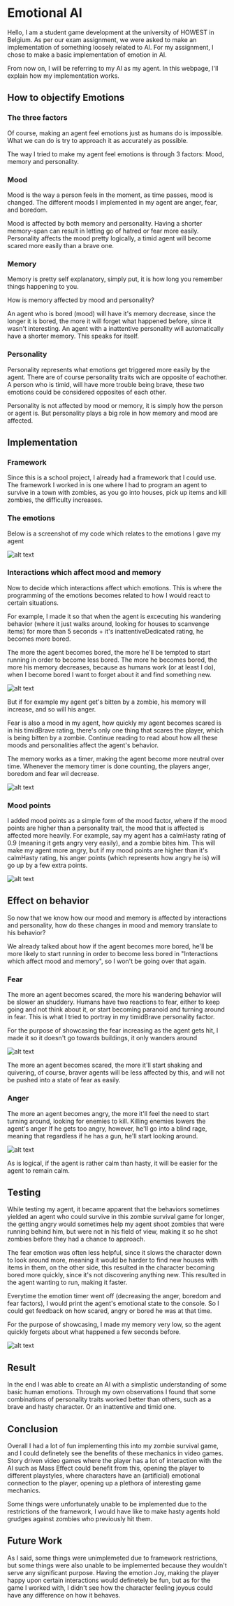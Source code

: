 # Emotional AI

Hello, I am a student game development at the university of HOWEST in Belgium. 
As per our exam assignment, we were asked to make an implementation of something loosely related to AI.
For my assignment, I chose to make a basic implementation of emotion in AI.

From now on, I will be referring to my AI as my agent.
In this webpage, I'll explain how my implementation works.

## How to objectify Emotions

### The three factors
Of course, making an agent feel emotions just as humans do is impossible. 
What we can do is try to approach it as accurately as possible.

The way I tried to make my agent feel emotions is through 3 factors:
Mood, memory and personality. 

### Mood
Mood is the way a person feels in the moment, as time passes, mood is changed.
The different moods I implemented in my agent are anger, fear, and boredom.

Mood is affected by both memory and personality. 
Having a shorter memory-span can result in letting go of hatred or fear more easily. 
Personality affects the mood pretty logically, a timid agent will become scared more easily than a brave one.

### Memory
Memory is pretty self explanatory, simply put, it is how long you remember things happening to you. 

How is memory affected by mood and personality?

An agent who is bored (mood) will have it's memory decrease, since the longer it is bored, the more it will forget what happened before, since it wasn't interesting.
An agent with a inattentive personality will automatically have a shorter memory. This speaks for itself.

### Personality
Personality represents what emotions get triggered more easily by the agent.
There are of course personality traits wich are opposite of eachother.
A person who is timid, will have more trouble being brave, these two emotions could be considered opposites of each other. 

Personality is not affected by mood or memory, it is simply how the person or agent is. But personality plays a big role in how memory and mood are affected.


## Implementation

### Framework

Since this is a school project, I already had a framework that I could use. The framework I worked in is one where I had to program an agent to survive in a town with zombies, as you go into houses, pick up items and kill zombies, the difficulty increases.

### The emotions

Below is a screenshot of my code which relates to the emotions I gave my agent

![alt text](https://i.imgur.com/DCLpFrW.png)

### Interactions which affect mood and memory

Now to decide which interactions affect which emotions. This is where the programming of the emotions becomes related to how I would react to certain situations.

For example, I made it so that when the agent is excecuting his wandering behavior (where it just walks around, looking for houses to scanvenge items) for more than 5 seconds + it's inattentiveDedicated rating, he becomes more bored.

The more the agent becomes bored, the more he'll be tempted to start running in order to become less bored. 
The more he becomes bored, the more his memory decreases, because as humans work (or at least I do), when I become bored I want to forget about it and find something new.

![alt text](https://i.imgur.com/CChbGIp.png)

But if for example my agent get's bitten by a zombie, his memory will increase, and so will his anger.

Fear is also a mood in my agent, how quickly my agent becomes scared is in his timidBrave rating, there's only one thing that scares the player, which is being bitten by a zombie. Continue reading to read about how all these moods and personalities affect the agent's behavior.

The memory works as a timer, making the agent become more neutral over time. 
Whenever the memory timer is done counting, the players anger, boredom and fear wil decrease.

![alt text](https://i.imgur.com/ym84K5a.png)

### Mood points

I added mood points as a simple form of the mood factor, where if the mood points are higher than a personality trait, the mood that is affected is affected more heavily.
For example, say my agent has a calmHasty rating of 0.9 (meaning it gets angry very easily), and a zombie bites him.
This will make my agent more angry, but if my mood points are higher than it's calmHasty rating, his anger points (which represents how angry he is) will go up by a few extra points.

![alt text](https://i.imgur.com/7R2DThU.png)



## Effect on behavior

So now that we know how our mood and memory is affected by interactions and personality, how do these changes in mood and memory translate to his behavior?

We already talked about how if the agent becomes more bored, he'll be more likely to start running in order to become less bored in "Interactions which affect mood and memory", so I won't be going over that again.

### Fear

The more an agent becomes scared, the more his wandering behavior will be slower an shuddery. Humans have two reactions to fear, either to keep going and not think about it, or start becoming paranoid and turning around in fear. This is what I tried to portray in my timidBrave personality factor. 

For the purpose of showcasing the fear increasing as the agent gets hit, I made it so it doesn't go towards buildings, it only wanders around

![alt text](https://i.imgur.com/3tXkbuM.gif)

The more an agent becomes scared, the more it'll start shaking and quivering, of course, braver agents will be less affected by this, and will not be pushed into a state of fear as easily.

### Anger

The more an agent becomes angry, the more it'll feel the need to start turning around, looking for enemies to kill. Killing enemies lowers the agent's anger
If he gets too angry, however, he'll go into a blind rage, meaning that regardless if he has a gun, he'll start looking around. 

![alt text](https://i.imgur.com/0awnHt8.png)

As is logical, if the agent is rather calm than hasty, it will be easier for the agent to remain calm. 

## Testing

While testing my agent, it became apparent that the behaviors sometimes yielded an agent who could survive in this zombie survival game for longer, the getting angry would sometimes help my agent shoot zombies that were running behind him, but were not in his field of view, making it so he shot zombies before they had a chance to approach.

The fear emotion was often less helpful, since it slows the character down to look around more, meaning it would be harder to find new houses with items in them, on the other side, this resulted in the character becoming bored more quickly, since it's not discovering anything new.
This resulted in the agent wanting to run, making it faster.

Everytime the emotion timer went off (decreasing the anger, boredom and fear factors), I would print the agent's emotional state to the console. 
So I could get feedback on how scared, angry or bored he was at that time.

For the purpose of showcasing, I made my memory very low, so the agent quickly forgets about what happened a few seconds before.

![alt text](https://i.imgur.com/6gN9xGr.gif)



## Result

In the end I was able to create an AI with a simplistic understanding of some basic human emotions. 
Through my own observations I found that some combinations of personality traits worked better than others, such as a brave and hasty character. Or an inattentive and timid one.

## Conclusion
Overall I had a lot of fun implementing this into my zombie survival game, and I could definetely see the benefits of these mechanics in video games. 
Story driven video games where the player has a lot of interaction with the AI such as Mass Effect could benefit from this, opening the player to different playstyles, where characters have an (artificial) emotional connection to the player, opening up a plethora of interesting game mechanics.

Some things were unfortunately unable to be implemented due to the restrictions of the framework, I would have like to make hasty agents hold grudges against zombies who previously hit them. 

## Future Work

As I said, some things were unimplemeted due to framework restrictions, but some things were also unable to be implemented because they wouldn't serve any significant purpose.
Having the emotion Joy, making the player happy upon certain interactions would definetely be fun, but as for the game I worked with, I didn't see how the character feeling joyous could have any difference on how it behaves.


